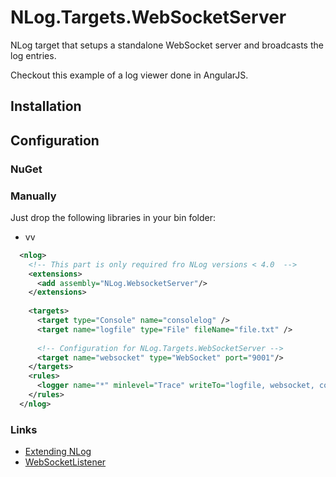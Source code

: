 # NLog.Targets.WebSocketServer

NLog target that setups a standalone WebSocket server and broadcasts the log entries.

Checkout this example of a log viewer done in AngularJS. 

## Installation

## Configuration

### NuGet

### Manually
Just drop the following libraries in your bin folder:
 * vv

```xml
  <nlog>
    <!-- This part is only required fro NLog versions < 4.0  -->
    <extensions>
      <add assembly="NLog.WebsocketServer"/>
    </extensions>
    
    <targets>
      <target type="Console" name="consolelog" />
      <target name="logfile" type="File" fileName="file.txt" />
      
      <!-- Configuration for NLog.Targets.WebSocketServer -->
      <target name="websocket" type="WebSocket" port="9001"/>
    </targets>
    <rules>
      <logger name="*" minlevel="Trace" writeTo="logfile, websocket, consolelog" />
    </rules>
  </nlog>
```

### Links
 * [Extending NLog](//github.com/nlog/nlog/wiki/Extending%20NLog)
 * [WebSocketListener](//vtortola.github.io/WebSocketListener/)
